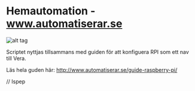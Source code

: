 ﻿# Hemautomation - www.automatiserar.se

![alt tag](https://raw.githubusercontent.com/Ispep/Hemautomation/master/Bilder/Automatiserar.png "Description goes here")

Scriptet nyttjas tillsammans med guiden för att konfiguera RPI som ett nav till Vera.

Läs hela guden här: http://www.automatiserar.se/guide-raspberry-pi/

// Ispep
